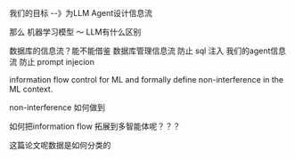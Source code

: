 
我们的目标 --》为LLM Agent设计信息流

那么
机器学习模型 ～ LLM有什么区别

数据库的信息流？能不能借鉴 
数据库管理信息流 防止 sql 注入
我们的agent信息流 防止 prompt injecion


information flow control for ML and formally define non-interference in the ML context.

non-interference 如何做到



如何把information flow 拓展到多智能体呢？？？


这篇论文呢数据是如何分类的


